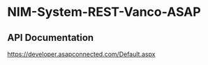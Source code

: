 # NIM-System-REST-Vanco-ASAP

## API Documentation
https://developer.asapconnected.com/Default.aspx

